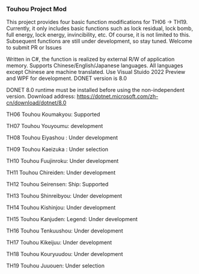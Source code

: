 ### Touhou Project Mod
This project provides four basic function modifications for TH06 -> TH19. Currently, it only includes basic functions such as lock residual, lock bomb, full energy, lock energy, invincibility, etc. Of course, it is not limited to this. Subsequent functions are still under development, so stay tuned. Welcome to submit PR or Issues

Written in C#, the function is realized by external R/W of application memory. Supports Chinese/English/Japanese languages. All languages ​​except Chinese are machine translated. Use Visual Stuido 2022 Preview and WPF for development. DONET version is 8.0

DONET 8.0 runtime must be installed before using the non-independent version. Download address: https://dotnet.microsoft.com/zh-cn/download/dotnet/8.0

TH06 Touhou Koumakyou: Supported

TH07 Touhou Youyoumu:  development

TH08 Touhou Eiyashou : Under development

TH09 Touhou Kaeizuka : Under selection

TH10 Touhou Fuujinroku: Under development

TH11 Touhou Chireiden: Under development

TH12 Touhou Seirensen: Ship: Supported

TH13 Touhou Shinreibyou: Under development

TH14 Touhou Kishinjou: Under development

TH15 Touhou Kanjuden: Legend: Under development

TH16 Touhou Tenkuushou: Under development

TH17 Touhou Kikeijuu: Under development

TH18 Touhou Kouryuudou: Under development

TH19 Touhou Juuouen: Under selection
